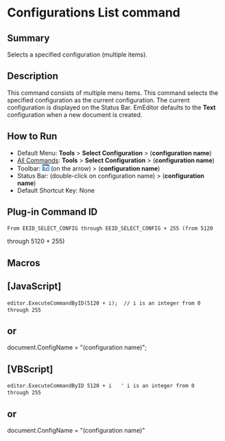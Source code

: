 # Configurations List command

## Summary

Selects a specified configuration (multiple items).

## Description

This command consists of multiple menu items. This command selects the
specified configuration as the current configuration. The current
configuration is displayed on the Status Bar. EmEditor defaults to the
**Text** configuration when a new document is created.

## How to Run

- Default Menu: **Tools** \> **Select Configuration** \> (**configuration name**)
- [All Commands](all_commands): **Tools** >
**Select Configuration** \> (**configuration name**)
- Toolbar: ![](../../images/configpopup.png) (on
the arrow) >
(**configuration name**)
- Status Bar: (double-click on configuration name) > (**configuration name**)
- Default Shortcut Key: None

## Plug-in Command ID

```
From EEID_SELECT_CONFIG through EEID_SELECT_CONFIG + 255 (from 5120
```
through 5120 + 255)

## Macros

## \[JavaScript\]

```
editor.ExecuteCommandByID(5120 + i);  // i is an integer from 0
through 255
```

## or

document.ConfigName = "(configuration name)";

## \[VBScript\]

```
editor.ExecuteCommandByID 5120 + i   ' i is an integer from 0
through 255
```

## or

document.ConfigName = "(configuration name)"
